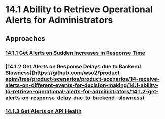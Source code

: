 # 14.1 Ability to Retrieve Operational Alerts for Administrators
<scenario description>

## Approaches

### [14.1.1 Get Alerts on Sudden Increases in Response Time](https://github.com/wso2/product-apim/tree/product-scenarios/product-scenarios/14-receive-alerts-on-different-events-for-decision-making/14.1-ability-to-retrieve-operational-alerts-for-administrators/14.1.1-get-alerts-on-sudden-increases-in-response-time)
### [14.1.2 Get Alerts on Response Delays due to Backend Slowness](https://github.com/wso2/product-apim/tree/product-scenarios/product-scenarios/14-receive-alerts-on-different-events-for-decision-making/14.1-ability-to-retrieve-operational-alerts-for-administrators/14.1.2-get-alerts-on-response-delay-due-to-backend -slowness)
### [14.1.3 Get Alerts on API Health](https://github.com/wso2/product-apim/tree/product-scenarios/product-scenarios/14-receive-alerts-on-different-events-for-decision-making/14.1-ability-to-retrieve-operational-alerts-for-administrators/14.1.3-get-alerts-on-api-health)